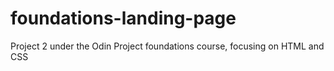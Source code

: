 # foundations-landing-page
Project 2 under the Odin Project foundations course, focusing on HTML and CSS
